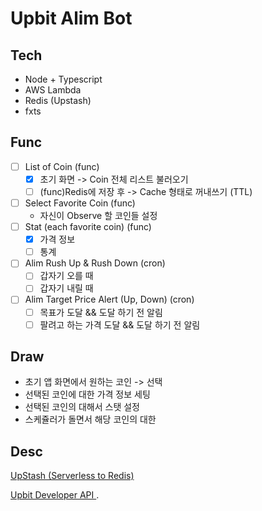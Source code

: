 # Upbit Alim Bot

## Tech

- Node + Typescript
- AWS Lambda
- Redis (Upstash)
- fxts

## Func

- [ ] List of Coin (func)
  - [x] 초기 화면 -> Coin 전체 리스트 불러오기
  - [ ] (func)Redis에 저장 후 -> Cache 형태로 꺼내쓰기 (TTL)
- [ ] Select Favorite Coin (func)
  - 자신이 Observe 할 코인들 설정
- [ ] Stat (each favorite coin) (func)
  - [x] 가격 정보
  - [ ] 통계
- [ ] Alim Rush Up & Rush Down (cron)
  - [ ] 갑자기 오를 때
  - [ ] 갑자기 내릴 때
- [ ] Alim Target Price Alert (Up, Down) (cron)
  - [ ] 목표가 도달 && 도달 하기 전 알림
  - [ ] 팔려고 하는 가격 도달 && 도달 하기 전 알림

## Draw

- 초기 앱 화면에서 원하는 코인 -> 선택
- 선택된 코인에 대한 가격 정보 세팅
- 선택된 코인의 대해서 스탯 설정
- 스케쥴러가 돌면서 해당 코인의 대한

## Desc

<a href="https://upstash.com/"> UpStash (Serverless to Redis)
</a>

<a href="https://docs.upbit.com/reference/ticker%ED%98%84%EC%9E%AC%EA%B0%80-%EC%A0%95%EB%B3%B4"> Upbit Developer API </a>
.
